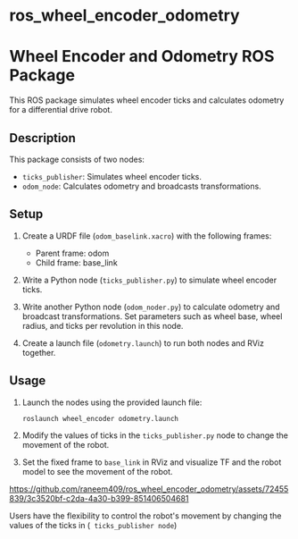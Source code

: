 # ros_wheel_encoder_odometry

# Wheel Encoder and Odometry ROS Package

This ROS package simulates wheel encoder ticks and calculates odometry for a differential drive robot.

## Description

This package consists of two nodes:
- `ticks_publisher`: Simulates wheel encoder ticks.
- `odom_node`: Calculates odometry and broadcasts transformations.

## Setup

1. Create a URDF file (`odom_baselink.xacro`) with the following frames:
   - Parent frame: odom
   - Child frame: base_link

2. Write a Python node (`ticks_publisher.py`) to simulate wheel encoder ticks.

3. Write another Python node (`odom_noder.py`) to calculate odometry and broadcast transformations. Set parameters such as wheel base, wheel radius, and ticks per revolution in this node.

4. Create a launch file (`odometry.launch`) to run both nodes and RViz together.

## Usage

1. Launch the nodes using the provided launch file:
    ``` bash
   roslaunch wheel_encoder odometry.launch
   ```
        
2. Modify the values of ticks in the `ticks_publisher.py` node to change the movement of the robot.

3. Set the fixed frame to `base_link` in RViz and visualize TF and the robot model to see the movement of the robot.


https://github.com/raneem409/ros_wheel_encoder_odometry/assets/72455839/3c3520bf-c2da-4a30-b399-851406504681

Users have the flexibility to control the robot's movement by changing the values of the ticks in (` ticks_publisher node`)

